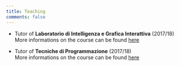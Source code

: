```yaml
---
title: Teaching
comments: false
---
```


- Tutor of <b>Laboratorio di Intelligenza e Grafica Interattiva</b> (<text>2017</text>/18)<br/>
More informations on the course can be found [here](http://www.dis.uniroma1.it/~nardi/Didattica/LabAI/index.html)

- Tutor of <b>Tecniche di Programmazione</b> (<text>2017</text>/18)<br/>
More informations on the course can be found [here](https://sites.google.com/a/dis.uniroma1.it/tp2018/)
